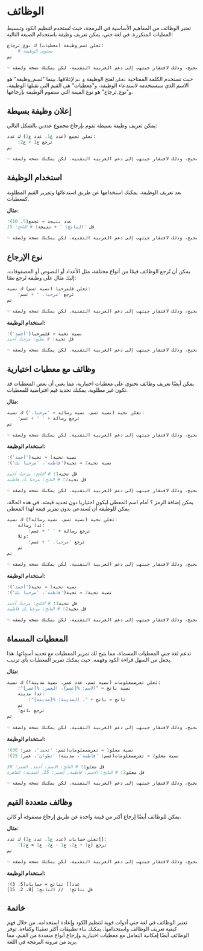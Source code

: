 # الوظائف

تعتبر الوظائف من المفاهيم الأساسية في البرمجة، حيث تُستخدم لتنظيم الكود وتبسيط العمليات المتكررة. في لغة جني، يمكن تعريف وظيفة باستخدام الصيغة التالية:

```python
ئعلن ئسم_وظيفة (معطيات) ك نوع_ئرجاع:
	# محتوى الوظيفة
تم

☜ هام: الكود أعلاه لا يعرض بشكل صحيح، وذلك لافتقار جيتهب إلى دعم العربية التقنية. لكن يمكنك نسخه ولصقه.
```

حيث تستخدم الكلمة المفتاحية `ئعلن` لفتح الوظيفة و `تم` لإغلاقها. بينما "ئسم_وظيفة" هو الاسم الذي ستستخدمه لاستدعاء الوظيفة، و"معطيات" هي القيم التي تقبلها الوظيفة، و"نوع_ئرجاع" هو نوع القيمة التي ستقوم الوظيفة بإرجاعها.

## إعلان وظيفة بسيطة

يمكن تعريف وظيفة بسيطة تقوم بإرجاع مجموع عددين بالشكل التالي:

```python
ئعلن ئجمع (عدد ع1، عدد ع2) ك عدد:
	ئرجع ع1 + ع2؛
تم

☜ هام: الكود أعلاه لا يعرض بشكل صحيح، وذلك لافتقار جيتهب إلى دعم العربية التقنية. لكن يمكنك نسخه ولصقه.
```

## استخدام الوظيفة

بعد تعريف الوظيفة، يمكنك استخدامها عن طريق استدعائها وتمرير القيم المطلوبة كمعطيات.

**مثال:**

```python
عدد نتيجة = ئجمع(5، 10)؛
قل 'الناتج: ' + نتيجة؛ # الناتج: 15

☜ هام: الكود أعلاه لا يعرض بشكل صحيح، وذلك لافتقار جيتهب إلى دعم العربية التقنية. لكن يمكنك نسخه ولصقه.
```

## نوع الإرجاع

يمكن أن تُرجع الوظائف قيمًا من أنواع مختلفة، مثل الأعداد أو النصوص أو المصفوفات. إليك مثال على وظيفة تُرجع نصًا:

```python
ئعلن قلمرحبا (نصية ئسم) ك نصية:
	ئرجع 'مرحبا، ' + ئسم؛
تم

☜ هام: الكود أعلاه لا يعرض بشكل صحيح، وذلك لافتقار جيتهب إلى دعم العربية التقنية. لكن يمكنك نسخه ولصقه.
```

**استخدام الوظيفة:**

```python
نصية تحية = قلمرحبا('أحمد')؛
قل تحية؛ # يطبع: مرحبا، أحمد

☜ هام: الكود أعلاه لا يعرض بشكل صحيح، وذلك لافتقار جيتهب إلى دعم العربية التقنية. لكن يمكنك نسخه ولصقه.
```

## وظائف مع معطيات اختيارية

يمكن أيضًا تعريف وظائف تحتوي على معطيات اختيارية، مما يعني أن بعض المعطيات قد تكون غير مطلوبة. يمكنك تحديد قيم افتراضية للمعطيات.

**مثال:**

```python
ئعلن تحية (نصية ئسم، نصية رسالة = 'مرحبا،') ك نصية:
	ئرجع رسالة + ' ' + ئسم؛
تم

☜ هام: الكود أعلاه لا يعرض بشكل صحيح، وذلك لافتقار جيتهب إلى دعم العربية التقنية. لكن يمكنك نسخه ولصقه.
```

**استخدام الوظيفة:**

```python
نصية تحية1 = تحية('أحمد')؛
نصية تحية2 = تحية('فاطمة'، 'مرحبا بك')؛

قل تحية1؛ # الناتج: مرحبا، أحمد
قل تحية2؛ # الناتج: مرحبا بك فاطمة

☜ هام: الكود أعلاه لا يعرض بشكل صحيح، وذلك لافتقار جيتهب إلى دعم العربية التقنية. لكن يمكنك نسخه ولصقه.
```

يمكن إضافة الرمز ؟ أمام اسم المعطى ليكون اختياريا دون تحديد قيمته. في هذه الحالة، يمكن للوظيفة أن تُستدعى بدون تمرير قيمة لهذا المعطى.

```python
ئعلن تحية (نصية ئسم، نصية رسالة؟) ك نصية:
	ئدا رسالة:
		ئرجع رسالة + ' ' + ئسم؛
	وئلا:
		ئرجع 'مرحبا، ' + ئسم؛
	تم
تم

☜ هام: الكود أعلاه لا يعرض بشكل صحيح، وذلك لافتقار جيتهب إلى دعم العربية التقنية. لكن يمكنك نسخه ولصقه.
```

**استخدام الوظيفة:**

```python
نصية تحية1 = تحية('أحمد')؛
نصية تحية2 = تحية('فاطمة'، 'مرحبا بك')؛

قل تحية1؛ # الناتج: مرحبا، أحمد
قل تحية2؛ # الناتج: مرحبا بك فاطمة

☜ هام: الكود أعلاه لا يعرض بشكل صحيح، وذلك لافتقار جيتهب إلى دعم العربية التقنية. لكن يمكنك نسخه ولصقه.
```

## المعطيات المسماة

تدعم لغة جني المعطيات المسماة، مما يتيح لك تمرير المعطيات مع تحديد أسمائها. هذا يجعل من السهل قراءة الكود وفهمه، حيث يمكنك تمرير المعطيات بأي ترتيب.

**مثال:**

```python
ئعلن ئعرضمعلومات (نصية ئسم، عدد عمر، نصية مدينة؟) ك نصية:
	نصية ناتج = "الاسم: %{ئسم}، العمر: %{عمر}"؛
	ئدا مدينة:
		ناتج = ناتج + "، المدينة: %{مدينة}"؛
	تم
	ئرجع ناتج؛
تم
	
☜ هام: الكود أعلاه لا يعرض بشكل صحيح، وذلك لافتقار جيتهب إلى دعم العربية التقنية. لكن يمكنك نسخه ولصقه.
```

**استخدام الوظيفة:**

```python
نصية معلو1 = ئعرضمعلومات(ئسم: 'ئحمد'، عمر: 30)؛
نصية معلو2 = ئعرضمعلومات(ئسم: 'فاطمة'، مدينة: 'تطوان'، عمر: 25)؛

قل معلو1؛ # الناتج: الاسم: أحمد, العمر: 30
قل معلو2؛ # الناتج: الاسم: فاطمة, العمر: 25, المدينة: القاهرة

☜ هام: الكود أعلاه لا يعرض بشكل صحيح، وذلك لافتقار جيتهب إلى دعم العربية التقنية. لكن يمكنك نسخه ولصقه.
```

## وظائف متعددة القيم

يمكن للوظائف أيضًا إرجاع أكثر من قيمة واحدة عن طريق إرجاع مصفوفة أو كائن.

**مثال:**

```python
ئعلن حسابات (عدد ع1، عدد ع2) ك عدد[]:
	ئرجع [ع1 + ع2، ع1 - ع2، ع1 × ع2]؛
تم

☜ هام: الكود أعلاه لا يعرض بشكل صحيح، وذلك لافتقار جيتهب إلى دعم العربية التقنية. لكن يمكنك نسخه ولصقه.
```

**استخدام الوظيفة:**

```جني
عدد[] نتائج = حسابات(5، 3)؛
قل نتائج؛  // الناتج: [8، 2، 15]
```

## خاتمة

تعتبر الوظائف في لغة جني أدوات قوية لتنظيم الكود وإعادة استخدامه. من خلال فهم كيفية تعريف الوظائف واستخدامها، يمكنك بناء تطبيقات أكثر تعقيدًا وكفاءة. توفر الوظائف أيضًا إمكانية التعامل مع معطيات اختيارية وإرجاع أنواع متعددة من القيم، مما يزيد من مرونة البرمجة في اللغة.